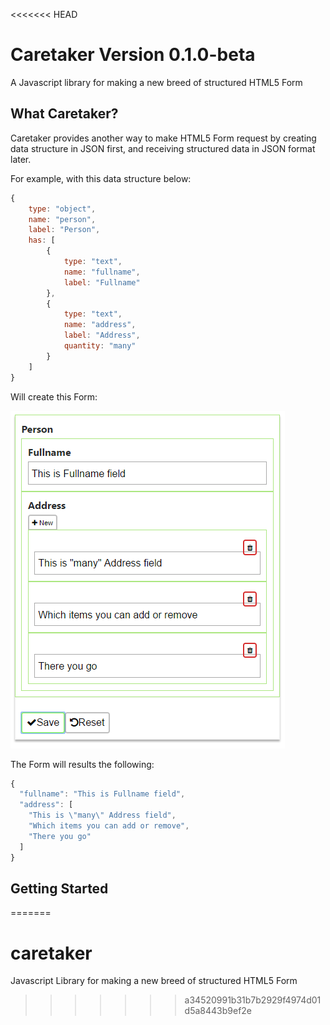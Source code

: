 <<<<<<< HEAD
# Caretaker Version 0.1.0-beta
A Javascript library for making a new breed of structured HTML5 Form

## What Caretaker?

Caretaker provides another way to make HTML5 Form request by creating data structure in JSON first, and receiving structured data in JSON format later.

For example, with this data structure below:

```Javascript
{
	type: "object",
	name: "person",
	label: "Person",
	has: [
		{
			type: "text",
			name: "fullname",
			label: "Fullname"
		},
		{
			type: "text",
			name: "address",
			label: "Address",
			quantity: "many"
		}
	]
}
```

Will create this Form:

![Readme-Example](https://github.com/Kelerchian/Caretaker/blob/github-master/example/asset/image/readme-example.png)

The Form will results the following:

```Javascript
{
  "fullname": "This is Fullname field",
  "address": [
    "This is \"many\" Address field",
    "Which items you can add or remove",
    "There you go"
  ]
}
```


## Getting Started
=======
# caretaker
Javascript Library for making a new breed of structured HTML5 Form
>>>>>>> a34520991b31b7b2929f4974d01d5a8443b9ef2e
